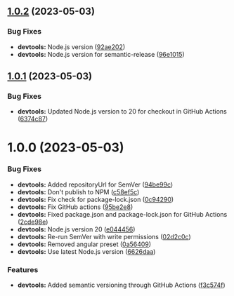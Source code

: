 ## [1.0.2](https://github.com/GeorgelPreput/pushcart-deploy/compare/v1.0.1...v1.0.2) (2023-05-03)


### Bug Fixes

* **devtools:** Node.js version ([92ae202](https://github.com/GeorgelPreput/pushcart-deploy/commit/92ae2021b4fb532de013c79939d97ab38bc1735d))
* **devtools:** Node.js version for semantic-release ([96e1015](https://github.com/GeorgelPreput/pushcart-deploy/commit/96e1015adf27aa57bf66547cf958c210069d5c42))

## [1.0.1](https://github.com/GeorgelPreput/pushcart-deploy/compare/v1.0.0...v1.0.1) (2023-05-03)


### Bug Fixes

* **devtools:** Updated Node.js version to 20 for checkout in GitHub Actions ([6374c87](https://github.com/GeorgelPreput/pushcart-deploy/commit/6374c87cc71f616e307345ea9b4d067627892803))

# 1.0.0 (2023-05-03)


### Bug Fixes

* **devtools:** Added repositoryUrl for SemVer ([94be99c](https://github.com/GeorgelPreput/pushcart-deploy/commit/94be99cd34b02c90d1420343e5068a71ada86a9f))
* **devtools:** Don't publish to NPM ([c58ef5c](https://github.com/GeorgelPreput/pushcart-deploy/commit/c58ef5c6961a8987368665d58e05ab97df49a490))
* **devtools:** Fix check for package-lock.json ([0c94290](https://github.com/GeorgelPreput/pushcart-deploy/commit/0c94290a2d9b0e9b7dab61fc7ed020936fab4307))
* **devtools:** Fix GitHub actions ([95be2e8](https://github.com/GeorgelPreput/pushcart-deploy/commit/95be2e887e2c2507183bee42ebf0a61967ee58b9))
* **devtools:** Fixed package.json and package-lock.json for GitHub Actions ([2cde98e](https://github.com/GeorgelPreput/pushcart-deploy/commit/2cde98ebb32aed31df310f5202dc73e9eb7b2487))
* **devtools:** Node.js version 20 ([e044456](https://github.com/GeorgelPreput/pushcart-deploy/commit/e044456bd2a7a6df7d5b30666d847b27d4d9aa93))
* **devtools:** Re-run SemVer with write permissions ([02d2c0c](https://github.com/GeorgelPreput/pushcart-deploy/commit/02d2c0c64695046e30017adc355b90343b809159))
* **devtools:** Removed angular preset ([0a56409](https://github.com/GeorgelPreput/pushcart-deploy/commit/0a56409a1ab4da75125cef470b381cee452289ee))
* **devtools:** Use latest Node.js version ([6626daa](https://github.com/GeorgelPreput/pushcart-deploy/commit/6626daa7437a815c7e83d2e1dbf50c96f20b9ba4))


### Features

* **devtools:** Added semantic versioning through GitHub Actions ([f3c574f](https://github.com/GeorgelPreput/pushcart-deploy/commit/f3c574f795a49a0615213449d60eebd638264e41))
